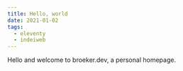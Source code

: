 ```yaml
---
title: Hello, world 
date: 2021-01-02 
tags:
  - eleventy 
  - indeiweb
---
```

Hello and welcome to broeker.dev, a personal homepage. 